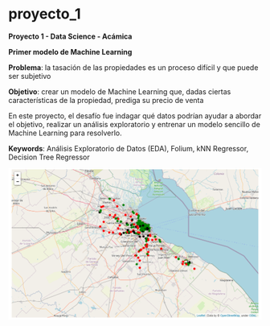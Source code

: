 # proyecto_1
**Proyecto 1 - Data Science - Acámica**

**Primer modelo de Machine Learning**

**Problema**: la tasación de las propiedades es un proceso difícil y que puede ser subjetivo

**Objetivo**: crear un modelo de Machine Learning que, dadas ciertas características de la propiedad, prediga su precio de venta

En este proyecto, el desafío fue indagar qué datos podrían ayudar a abordar el objetivo, realizar un análisis exploratorio y entrenar un modelo sencillo de Machine Learning para resolverlo.

**Keywords**: Análisis Exploratorio de Datos (EDA), Folium, kNN Regressor, Decision Tree Regressor


![Image](https://github.com/victoriacabodevila/proyecto_1/blob/main/Image_1.png)

